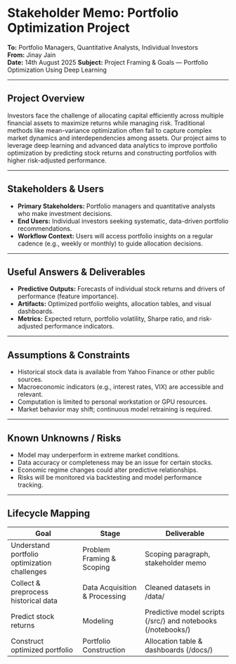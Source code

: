 # Stakeholder Memo: Portfolio Optimization Project

**To:** Portfolio Managers, Quantitative Analysts, Individual Investors  
**From:** Jinay Jain  
**Date:** 14th August 2025 
**Subject:** Project Framing & Goals — Portfolio Optimization Using Deep Learning

---

## Project Overview

Investors face the challenge of allocating capital efficiently across multiple financial assets to maximize returns while managing risk. Traditional methods like mean-variance optimization often fail to capture complex market dynamics and interdependencies among assets. Our project aims to leverage deep learning and advanced data analytics to improve portfolio optimization by predicting stock returns and constructing portfolios with higher risk-adjusted performance.

---

## Stakeholders & Users

- **Primary Stakeholders:** Portfolio managers and quantitative analysts who make investment decisions.  
- **End Users:** Individual investors seeking systematic, data-driven portfolio recommendations.  
- **Workflow Context:** Users will access portfolio insights on a regular cadence (e.g., weekly or monthly) to guide allocation decisions.

---

## Useful Answers & Deliverables

- **Predictive Outputs:** Forecasts of individual stock returns and drivers of performance (feature importance).  
- **Artifacts:** Optimized portfolio weights, allocation tables, and visual dashboards.  
- **Metrics:** Expected return, portfolio volatility, Sharpe ratio, and risk-adjusted performance indicators.

---

## Assumptions & Constraints

- Historical stock data is available from Yahoo Finance or other public sources.  
- Macroeconomic indicators (e.g., interest rates, VIX) are accessible and relevant.  
- Computation is limited to personal workstation or GPU resources.  
- Market behavior may shift; continuous model retraining is required.

---

## Known Unknowns / Risks

- Model may underperform in extreme market conditions.  
- Data accuracy or completeness may be an issue for certain stocks.  
- Economic regime changes could alter predictive relationships.  
- Risks will be monitored via backtesting and model performance tracking.

---

## Lifecycle Mapping

| Goal | Stage | Deliverable |
|------|-------|------------|
| Understand portfolio optimization challenges | Problem Framing & Scoping | Scoping paragraph, stakeholder memo |
| Collect & preprocess historical data | Data Acquisition & Processing | Cleaned datasets in /data/ |
| Predict stock returns | Modeling | Predictive model scripts (/src/) and notebooks (/notebooks/) |
| Construct optimized portfolio | Portfolio Construction | Allocation table & dashboards (/docs/) |
